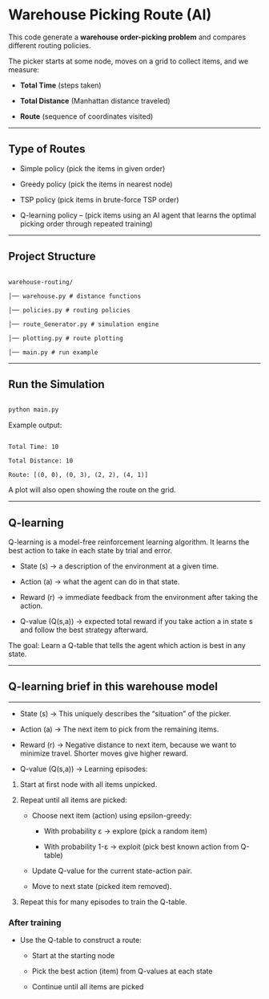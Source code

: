 
# Warehouse Picking Route (AI)

  

This code generate a **warehouse order-picking problem** and compares different routing policies.

The picker starts at some node, moves on a grid to collect items, and we measure:

  

- **Total Time** (steps taken)

- **Total Distance** (Manhattan distance traveled)

- **Route** (sequence of coordinates visited)

  
  

---

  

## Type of Routes

- Simple policy (pick the items in given order)

- Greedy policy (pick the items in nearest node)

- TSP policy (pick items in brute-force TSP order)

- Q-learning policy – (pick items using an AI agent that learns the optimal picking order through repeated training)

  

---

  

## Project Structure

```

warehouse-routing/

│── warehouse.py # distance functions

│── policies.py # routing policies

│── route_Generator.py # simulation engine

│── plotting.py # route plotting

│── main.py # run example

```

  

---

  

## Run the Simulation

  

```bash

python main.py

```

  

Example output:

```

Total Time: 10

Total Distance: 10

Route: [(0, 0), (0, 3), (2, 2), (4, 1)]

```

  

A plot will also open showing the route on the grid.

  

---

  

## Q-learning

  

Q-learning is a model-free reinforcement learning algorithm. It learns the best action to take in each state by trial and error.

- State (s) → a description of the environment at a given time.

- Action (a) → what the agent can do in that state.

- Reward (r) → immediate feedback from the environment after taking the action.

- Q-value (Q(s,a)) → expected total reward if you take action a in state s and follow the best strategy afterward.

  

The goal: Learn a Q-table that tells the agent which action is best in any state.

  

***

## Q-learning brief in this warehouse model

***

  
- State (s) → This uniquely describes the “situation” of the picker.

- Action (a) → The next item to pick from the remaining items.

- Reward (r) → Negative distance to next item, because we want to minimize travel. Shorter moves give higher reward.

- Q-value (Q(s,a)) → Learning episodes:

1. Start at first node with all items unpicked.

2. Repeat until all items are picked:

      - Choose next item (action) using epsilon-greedy:

         - With probability ε → explore (pick a random item)

         - With probability 1-ε → exploit (pick best known action from Q-table)

      - Update Q-value for the current state-action pair.

      - Move to next state (picked item removed).

3. Repeat this for many episodes to train the Q-table.


### **After training**

-   Use the Q-table to construct a route:
    
    -   Start at  the starting node
        
    -   Pick the best action (item) from Q-values at each state
        
    -   Continue until all items are picked
